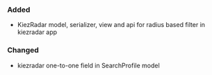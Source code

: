 ### Added

- KiezRadar model, serializer, view and api for radius based filter in kiezradar app

### Changed
- kiezradar one-to-one field in SearchProfile model
